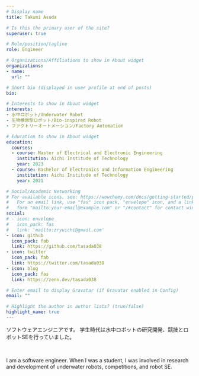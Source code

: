 ```yaml
---
# Display name
title: Takumi Asada

# Is this the primary user of the site?
superuser: true

# Role/position/tagline
role: Engineer

# Organizations/Affiliations to show in About widget
organizations:
- name: 
  url: ""

# Short bio (displayed in user profile at end of posts)
bio: 

# Interests to show in About widget
interests:
- 水中ロボット/Underwater Robot
- 生物模倣型ロボット/Bio-inspired Robot
- ファクトリーオートメーション/Factory Automation

# Education to show in About widget
education:
  courses:
  - course: Master of Electrical and Electronic Engineering
    institution: Aichi Institude of Technology
    year: 2023
  - course: Bachelor of Electronics and Information Engineering
    institution: Aichi Institude of Technology
    year: 2021

# Social/Academic Networking
# For available icons, see: https://wowchemy.com/docs/getting-started/page-builder/#icons
#   For an email link, use "fas" icon pack, "envelope" icon, and a link in the
#   form "mailto:your-email@example.com" or "/#contact" for contact widget.
social:
# - icon: envelope
#   icon_pack: fas
#   link: 'mailto:zryuichi@gmail.com'
- icon: github
  icon_pack: fab
  link: https://github.com/tasada038
- icon: twitter
  icon_pack: fab
  link: https://twitter.com/tasada038
- icon: blog
  icon_pack: fas
  link: https://zenn.dev/tasada038

# Enter email to display Gravatar (if Gravatar enabled in Config)
email: ""

# Highlight the author in author lists? (true/false)
highlight_name: true
---
```


ソフトウェアエンジニアです。
学生時代は水中ロボットの研究開発、競技とロボットSEを行っていました。

<br>

I am a software engineer.
When I was a student, I was involved in research and development of underwater robots, competitions, and robot SE.
